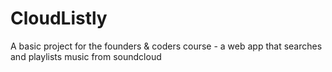 # CloudListly
A basic project for the founders &amp; coders course - a web app that searches and playlists music from soundcloud
